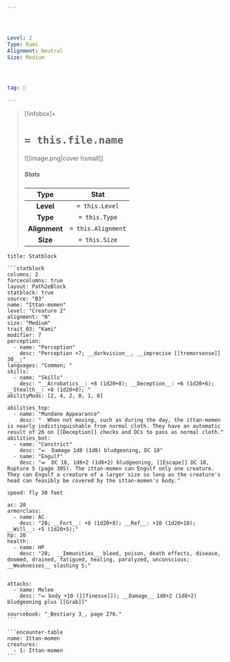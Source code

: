 ```yaml
---




Level: 2
Type: Kami
Alignment: Neutral
Size: Medium




tag: 👹

---
```


> [!infobox]+
> #  `= this.file.name`
> ![[image.png|cover hsmall]]
> ##### Stats
> Type | Stat |
> :---:|:---:|
> **Level** | `= this.Level` |
> **Type** | `= this.Type` |
> **Alignment** | `= this.Alignment` |
> **Size** | `= this.Size` |



````ad-info
title: Statblock

```statblock
columns: 2
forcecolumns: true
layout: Path2eBlock
statblock: true
source: "B3"
name: "Ittan-momen"
level: "Creature 2"
alignment: "N"
size: "Medium"
trait_03: "Kami"
modifier: 7
perception:
  - name: "Perception"
    desc: "Perception +7; __darkvision__, __imprecise [[tremorsense]] 30__;"
languages: "Common; "
skills:
  - name: "Skills"
    desc: "__Acrobatics__: +8 (1d20+8); __Deception__: +6 (1d20+6); __Stealth__: +8 (1d20+8); "
abilityMods: [2, 4, 2, 0, 1, 0]

abilities_top:
  - name: "Mundane Appearance"
    desc: "  When not moving, such as during the day, the ittan-momen is nearly indistinguishable from normal cloth. They have an automatic result of 26 on [[Deception]] checks and DCs to pass as normal cloth."
abilities_bot:
  - name: "Constrict"
    desc: "⬻  Damage 1d8 (1d8) bludgeoning, DC 18"
  - name: "Engulf"
    desc: "⬺  DC 18, 1d8+2 (1d8+2) bludgeoning, [[Escape]] DC 18, Rupture 5 (page 305). The ittan-momen can Engulf only one creature. They can Engulf a creature of a larger size so long as the creature's head can feasibly be covered by the ittan-momen's body."

speed: fly 30 feet

ac: 20
armorclass:
  - name: AC
    desc: "20; __Fort__: +8 (1d20+8); __Ref__: +10 (1d20+10); __Will__: +5 (1d20+5);"
hp: 20
health:
  - name: HP
    desc: "20;  __Immunities__ bleed, poison, death effects, disease, doomed, drained, fatigued, healing, paralyzed, unconscious; __Weaknesses__ slashing 5;"


attacks:
  - name: Melee
    desc: "⬻ body +10 ([[finesse]]); __Damage__ 1d8+2 (1d8+2) bludgeoning plus [[Grab]]"

sourcebook: "_Bestiary 3_, page 276."
```

```encounter-table
name: Ittan-momen
creatures:
  - 1: Ittan-momen
```

````


